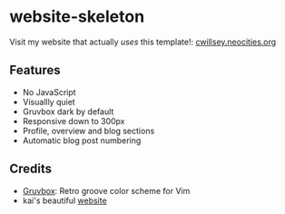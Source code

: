 # website-skeleton

Visit my website that actually *uses* this template!: [cwillsey.neocities.org](https://cwillsey.neocities.org)

## Features
* No JavaScript
* Visuallly quiet
* Gruvbox dark by default 
* Responsive down to 300px
* Profile, overview and blog sections
* Automatic blog post numbering

## Credits
* [Gruvbox](https://github.com/morhetz/gruvbox): Retro groove color scheme for Vim
* kai's beautiful [website](https://synthun.neocities.org/)
